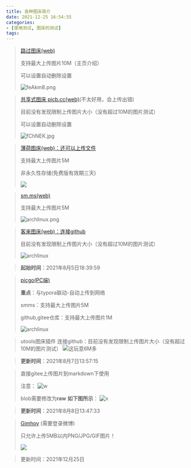 ```yaml
---
title: 各种图床简介
date: 2021-12-25 16:54:55
categories:
- [使用测试, 图床的测试]
tags:
---
```


> [路过图床(web)](https://imgtu.com/i/feAkm8)
>
> 支持最大上传图片10M（主页介绍）
>
> 可以设置自动删除设置
>
> ![feAkm8.png](https://z3.ax1x.com/2021/08/05/feAkm8.png)

> [共享式图床 picb.cc(web)](https://www.picb.cc/)(不太好用，会上传出错)
>
> 目前没有发现限制上传图片大小（没有超过10M的图片测试）
>
> 可以设置自动删除设置
>
> ![fChNEK.jpg](https://t1.picb.cc/uploads/2021/12/25/fChNEK.jpg)

> [薄荷图床(web)：还可以上传文件](http://riyugo.com/)
>
> 支持最大上传图片5M
>
> 非永久性存储(免费版有效期三天)
>
> ![](https://obohe.com/i/2021/08/05/uadtn6.png)

> [sm.ms(web)](https://sm.ms/)
>
> 支持最大上传图片5M
>
> ![archlinux.png](https://i.loli.net/2021/08/05/SXxF8oikAGW7KEZ.png)

> [客来图床(web)：连接github](https://img.itclan.cn/#/upload)
>
> 目前没有发现限制上传图片大小（没有超过10M的图片测试）
>
> ![archlinux](https://cdn.jsdelivr.net/gh/cannian-py/gallery@main/image/archlinux.oyeghblbmls.png)

> **起始时间**：2021年8月5日18:39:59

> [picgo(PC端)](https://molunerfinn.com/PicGo/)
>
> **重点**：与typora联动-自动上传到网络
>
> smms：支持最大上传图片5M
>
> github,gitee仓库：支持最大上传图片1M
>
> ![archlinux](https://i.loli.net/2021/08/07/4uU1ejwqFRxS9BJ.png)

> utools图床插件
> 连接github：目前没有发现限制上传图片大小（没有超过10M的图片测试）
> ![这玩意6M多](https://cdn.jsdelivr.net/gh/cannian-py/gallery@main/image/1628317385613-632051.png)

> **更新时间**：2021年8月7日13:57:15

> 直接gitee上传图片到markdown下使用
>
> 注意：
> ![w](https://i.loli.net/2021/08/08/VOR6B7WZPlzcIug.png)
>
> blob需要修改为**raw**
>**如下图所示**：
> ![x](https://gitee.com/obsidianlyg/gallery/raw/master/image/1621872400166.jpeg)

> **更新时间**：2021年8月8日13:47:33

> [Gimhoy](https://pic.gimhoy.com/) (需要登录微博)
>
> 只允许上传5MB以内PNG/JPG/GIF图片！
>
> ![](https://tva1.sinaimg.cn/large/0077C2pWly8gxq63b5l42j30d607nglo.jpg)
>
> 

> 更新时间：2021年12月25日

